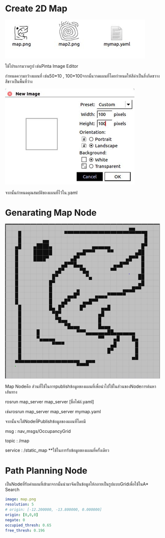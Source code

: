 # Create 2D Map

![](/assets/mp1.jpg)

ใช้โปรแกรมวาดรูป เช่นPinta Image Editor

กำหนดความกว้างแผนที่ เช่น50\*10 , 100\*100จากนั้นวาดแผนที่โดยกำหนดให้สีดำเป็นสิ่งกีดขวาง สีขาวเป็นพื้นที่ว่าง

![](/assets/mp2.jpg)

จากนั้นกำหนดคุณสมบัติของแผนที่ไว้ใน.yaml

# Genarating Map Node

![](/assets/mp3.jpg)

Map Nodeคือ ส่วนที่ใช้ในการpublishข้อมูลของแผนที่เพื่อนำไปใช้ในส่วนของNodeการค้นหาเส้นทาง

rosrun map\_server map\_server \[ชื่อไฟล์.yaml\]

เช่นrosrun map\_server map\_server mymap.yaml

จากนั้นจะได้Nodeที่Publishข้อมูลของแผนที่โดยมี

msg : nav\_msgs/OccupancyGrid

topic : /map

service : /static\_map \*\*ใช้ในการรับข้อมูลของแผนที่ครั้งเดียว

# Path Planning Node

เป็นNodeที่รับค่าแผนที่เข้ามาจากนั้นนำมาจัดเป็นข้อมูลให้กลายเป็นรูปแบบGridเพื่อใช้ในA\* Search

```yaml
image: map.png 
resolution: 5
# origin: [-12.200000, -13.800000, 0.000000]
origin: [0,0,0]
negate: 0
occupied_thresh: 0.65
free_thresh: 0.196
```



